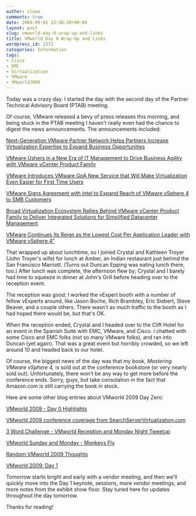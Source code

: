 ```yaml
---
author: slowe
comments: true
date: 2009-09-01 12:58:20+00:00
layout: post
slug: vmworld-day-0-wrap-up-and-links
title: VMworld Day 0 Wrap-Up and Links
wordpress_id: 1573
categories: Information
tags:
- Cisco
- EMC
- Virtualization
- VMware
- VMworld2009
---
```


Today was a crazy day. I started the day with the second day of the Partner Technical Advisory Board (PTAB) meeting.

Of course, VMware released a bevy of press releases this morning, and being stuck in the PTAB meeting I haven't really even had the chance to digest the news announcements. The announcements included:

[Next-Generation VMware Partner Network Helps Partners Increase Virtualization Expertise to Expand Business Opportunities](http://www.vmware.com/company/news/releases/partner-ntwrk-vmworld09.html)  

[VMware Ushers in a New Era of IT Management to Drive Business Agility with VMware vCenter Product Family](http://www.vmware.com/company/news/releases/vcenter-vmworld09.html)  

[VMware Introduces VMware GoA New Service that Will Make Virtualization Even Easier for First Time Users](http://www.vmware.com/company/news/releases/vmw-go-vmworld09.html)  

[VMware Signs Agreement with Intel to Expand Reach of VMware vSphere 4 to SMB Customers](http://www.vmware.com/company/news/releases/intel-oem-vmworld09.html)  

[Broad Virtualization Ecosystem Rallies Behind VMware vCenter Product Family to Deliver Integrated Solutions for Simplified Datacenter Management](http://www.vmware.com/company/news/releases/ecosystem-vmworld09.html)  

[VMware Continues Its Reign as the Lowest Cost Per Application Leader with VMware vSphere 4"](http://www.vmware.com/company/news/releases/vsphere-cost-app-vmworld09.html)

That wrapped up about lunchtime, so I joined Crystal and Kathleen Troyer (John Troyer's wife) for lunch at Amber, an Indian restaurant just behind the San Francisco Marriott. (Turns out Duncan Epping was eating lunch there, too.) After lunch was complete, the afternoon flew by; Crystal and I barely had time to squeeze in dinner at John's Grill before heading over to the reception event.

The reception was good; I worked the vExpert booth with a number of fellow vExperts around, like Jason Boche, Rich Brambley, Eric Siebert, Steve Beaver, and a couple others. There wasn't as much traffic to the booth as I had hoped there would be, but that's OK.

When the reception ended, Crystal and I headed over to the Clift Hotel for an event in the Spanish Suite with EMC, VMware, and Cisco. I chatted with some Cisco and EMC folks (not so many VMware folks), and ran into Duncan (yet again). That was a great event but horribly crowded, so we left around 10 and headed back to our hotel.

Of course, the biggest news of the day was that my book, _Mastering VMware vSphere 4,_ is sold out at the conference bookstore (or very nearly sold out). Unfortunately, there won't be any way to get more before the conference ends. Sorry, guys, but take consolation in the fact that Amazon.com is still carrying the book in stock.

Here are some other blog entries about VMworld 2009 Day Zero:

[VMworld 2009 - Day 0 Highlights](http://www.run-virtual.com/?p=359)  

[VMworld 2009 conference coverage from SearchServerVirtualization.com](http://searchservervirtualization.techtarget.com/generic/0,295582,sid94_gci1362378,00.html)  

[3 Word Challenge - VMworld Reception and Monday Night Tweetup](http://vmetc.com/2009/08/31/3-word-challenge-vmworld-reception-and-monday-night-tweetup/)  

[VMworld Sunday and Monday - Monkeys Fly](http://www.2vcps.com/2009/08/31/vmworld-sunday-and-monday-monkeys-fly/)  

[Random VMworld 2009 Thoughts](http://www.bythebell.com/2009/08/random-vmworld-2009-thoughts.html)  

[VMworld 2009: Day 1](http://feedproxy.google.com/~r/Virtualfutureinfo/~3/G6mI69fg3k4/)

Tomorrow starts bright and early with a vendor meeting, and then we'll quickly move into the Day 1 keynote, sessions, more vendor meetings, and more notes from the exhibit show floor. Stay tuned here for updates throughout the day tomorrow.

Thanks for reading!
